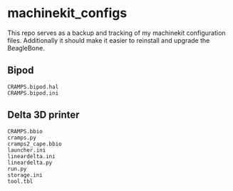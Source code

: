 # machinekit_configs
This repo serves as a backup and tracking of my machinekit configuration files.
Additionally it should make it easier to reinstall and upgrade the BeagleBone.

## Bipod
```
CRAMPS.bipod.hal
CRAMPS.bipod.ini
```
## Delta 3D printer
```
CRAMPS.bbio
cramps.py
cramps2_cape.bbio
launcher.ini
lineardelta.ini
lineardelta.py
run.py
storage.ini
tool.tbl
```
